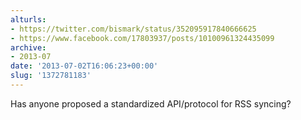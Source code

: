 ```yaml
---
alturls:
- https://twitter.com/bismark/status/352095917840666625
- https://www.facebook.com/17803937/posts/10100961324435099
archive:
- 2013-07
date: '2013-07-02T16:06:23+00:00'
slug: '1372781183'
---
```


Has anyone proposed a standardized API/protocol for RSS syncing?

